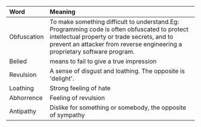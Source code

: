 |Word|Meaning|
|:----|:-------| 
|Obfuscation|To make something difficult to understand.Eg: Programming code is often obfuscated to protect intellectual property or trade secrets, and to prevent an attacker from reverse engineering a proprietary software program.|
|Belied|means to fail to give a true impression|
|Revulsion|A sense of disgust and loathing. The opposite is 'delight'.|
|Loathing|Strong feeling of hate|
|Abhorrence|Feeling of revulsion|
|Antipathy|Dislike for something or somebody, the opposite of sympathy|
